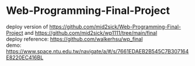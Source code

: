 # Web-Programming-Final-Project
deploy version of https://github.com/mid2sick/Web-Programming-Final-Project and https://github.com/mid2sick/wp1111/tree/main/final    
deploy reference: https://github.com/walkerhsu/wp_final    
demo: https://www.space.ntu.edu.tw/navigate/a/#/s/7661EDAEB2B545C7B307164E8220EC416BL
